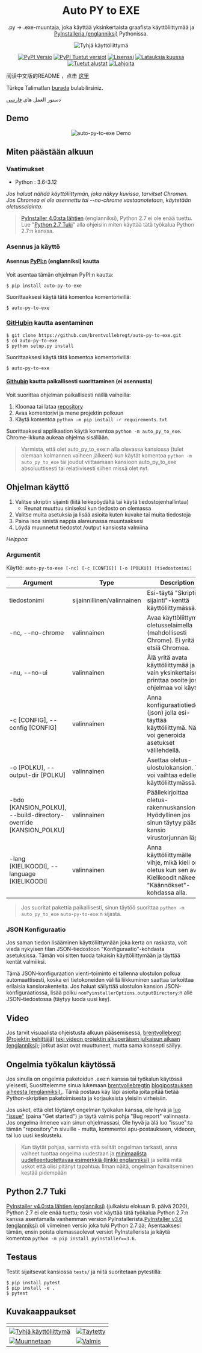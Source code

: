 <h1 align="center">Auto PY to EXE</h1>
<p align="center">.py -> .exe-muuntaja, joka käyttää yksinkertaista graafista käyttöliittymää ja <a href="https://pyinstaller.readthedocs.io/en/stable/index.html">PyInstalleria (englanniksi)</a> Pythonissa.</p>

<p align="center">
    <img src="https://nitratine.net/posts/auto-py-to-exe/feature.png" alt="Tyhjä käyttöliittymä">
</p>

<p align="center">
    <a href="https://pypi.org/project/auto-py-to-exe/"><img src="https://img.shields.io/pypi/v/auto-py-to-exe.svg" alt="PyPI Versio"></a>
    <a href="https://pypi.org/project/auto-py-to-exe/"><img src="https://img.shields.io/pypi/pyversions/auto-py-to-exe.svg" alt="PyPI Tuetut versiot"></a>
    <a href="https://pypi.org/project/auto-py-to-exe/"><img src="https://img.shields.io/pypi/l/auto-py-to-exe.svg" alt="Lisenssi"></a>
    <a href="https://pepy.tech/project/auto-py-to-exe"><img src="https://static.pepy.tech/badge/auto-py-to-exe/month" alt="Latauksia kuussa"></a>
    <a href="https://pyinstaller.readthedocs.io/en/stable/requirements.html"><img src="https://img.shields.io/badge/platform-windows%20%7C%20linux%20%7C%20macos-lightgrey" alt="Tuetut alustat"></a>
    <a href="https://www.buymeacoffee.com/brentvollebregt"><img src="https://img.shields.io/badge/-buy_me_a%C2%A0beer-gray?logo=buy-me-a-coffee" alt="Lahjoita"></a>
</p>

阅读中文版的README ，点击 [这里](./README-Chinese.md)

Türkçe Talimatları [burada](./README-Turkish.md) bulabilirsiniz.

دستور العمل های [فارسی](./README-Persian.md)

## Demo

<p align="center">
    <img src="https://nitratine.net/posts/auto-py-to-exe/auto-py-to-exe-demo.gif" alt="auto-py-to-exe Demo">
</p>

## Miten päästään alkuun

### Vaatimukset
 - Python : 3.6-3.12

*Jos haluat nähdä käyttöliittymän, joka näkyy kuvissa, tarvitset Chromen. Jos Chromea ei ole asennettu tai --no-chrome vastaanotetaan, käytetään oletusselainta.*

> [PyInstaller 4.0:sta lähtien](https://github.com/pyinstaller/pyinstaller/releases/tag/v4.0) (englanniksi), Python 2.7 ei ole enää tuettu. Lue "[Python 2.7 Tuki](#python-27-support)" alla ohjeisiin miten käyttää tätä työkalua Python 2.7:n kanssa.

### Asennus ja käyttö
#### Asennus [PyPI:n](https://pypi.org/project/auto-py-to-exe/) (englanniksi) kautta
Voit asentaa tämän ohjelman PyPI:n kautta:
```
$ pip install auto-py-to-exe
```
Suorittaaksesi käytä tätä komentoa komentorivillä:
```
$ auto-py-to-exe
```

### [GitHubin](https://github.com/brentvollebregt/auto-py-to-exe) kautta asentaminen
```
$ git clone https://github.com/brentvollebregt/auto-py-to-exe.git
$ cd auto-py-to-exe
$ python setup.py install
```
Suorittaaksesi käytä tätä komentoa komentorivillä:
```
$ auto-py-to-exe
```

#### [Githubin](https://github.com/brentvollebregt/auto-py-to-exe) kautta paikallisesti suorittaminen (ei asennusta)
Voit suorittaa ohjelman paikallisesti näillä vaiheilla:
1. Kloonaa tai lataa [repository](https://github.com/brentvollebregt/auto-py-to-exe)
2. Avaa komentorivi ja mene projektin polkuun
3. Käytä komentoa ```python -m pip install -r requirements.txt```

Suorittaaksesi applikaation käytä komentoa ```python -m auto_py_to_exe```. Chrome-ikkuna aukeaa ohjelma sisällään.

> Varmista, että olet auto_py_to_exe:n alla olevassa kansiossa (tulet olemaan kolmannen vaiheen jälkeen) kun käytät komentoa `python -m auto_py_to_exe` tai joudut viittaamaan kansioon auto_py_to_exe absoluuttisesti tai relatiivisesti siihen missä olet nyt.

## Ohjelman käyttö
1. Valitse skriptin sijainti (liitä leikepöydältä tai käytä tiedostojenhallintaa)
    - Reunat muuttuu siniseksi kun tiedosto on olemassa
2. Valitse muita asetuksia ja lisää asioita kuten kuvake tai muita tiedostoja
3. Paina isoa sinistä nappia alareunassa muuntaaksesi
4. Löydä muunnetut tiedostot /output kansiosta valmiina

*Helppoa.*

### Argumentit
Käyttö: `auto-py-to-exe [-nc] [-c [CONFIG]] [-o [POLKU]] [tiedostonimi]`

| Argument                                                         | Type                       | Description                                                                                                     |
| ---------------------------------------------------------------- | -------------------------- | --------------------------------------------------------------------------------------------------------------- |
| tiedostonimi                                                     | sijainnillinen/valinnainen | Esi-täytä "Skriptin sijainti"-kenttä käyttöliittymässä.                                                         |
| -nc, --no-chrome                                                 | valinnainen                | Avaa käyttöliittymän oletusselaimella (mahdollisesti Chrome). Ei yritä etsiä Chromea.                           |
| -nu, --no-ui                                                     | valinnainen                | Älä yritä avata käyttöliittymää ja vain yksinkertaisesti printtaa osoite jossa ohjelmaa voi käyttää.            |
| -c [CONFIG], --config [CONFIG]                                   | valinnainen                | Anna konfiguraatiotiedosto (json) jolla esi-täyttää käyttöliittymä. Näitä voi generoida asetukset välilehdellä. |
| -o [POLKU], --output-dir [POLKU]                                 | valinnainen                | Asettaa oletus-ulostulokansion. Tätä voi vaihtaa edelleen käyttöliittymässä.                                    |
| -bdo [KANSION_POLKU], --build-directory-override [KANSION_POLKU] | valinnainen                | Päällekirjoittaa oletus-rakennuskansion. Hyödyllinen jos sinun täytyy päästää kansio virustorjunnan läpi.       |
| -lang [KIELIKOODI], --language [KIELIKOODI]                      | valinnainen                | Anna käyttöliittymälle vihje, mikä kieli on oletus kun sen avaa. Kielikoodit näkee "Käännökset"-kohdassa alla.  |


> Jos suoritat pakettia paikallisesti, sinun täytöö suorittaa ```python -m auto_py_to_exe``` ```auto-py-to-exe```:n sijasta.

### JSON Konfiguraatio
Jos saman tiedon lisääminen käyttöliittymään joka kerta on raskasta, voit viedä nykyisen tilan JSON-tiedostoon "Konfiguraatio"-kohdasta asetuksissa. Tämän voi sitten tuoda takaisin käyttöliittymään ja täyttää kentät valmiiksi.

Tämä JSON-konfiguraation vienti-toiminto ei tallenna ulostulon polkua automaattisesti, koska eri tietokoneiden välillä liikkuminen saattaa tarkoittaa erilaisia kansiorakenteita. Jos haluat säilyttää ulostulon kansion JSON-konfiguraatiossa, lisää polku `nonPyinstallerOptions.outputDirectory`:n alle JSON-tiedostossa (täytyy luoda uusi key). 

## Video
Jos tarvit visuaalista ohjeistusta alkuun pääsemisessä, [brentvollebregt (Projektin kehittäjä)](https://github.com/brentvollebregt) [teki videon projektin alkuperäisen julkaisun aikaan (englanniksi)](https://youtu.be/OZSZHmWSOeM); jotkut asiat ovat muuttuneet, mutta sama konsepti säilyy.

## Ongelmia työkalun käytössä
Jos sinulla on ongelmia paketoidun .exe:n kanssa tai työkalun käytössä yleisesti, Suosittelemme sinua lukemaan [brentvollebregtin](https://github.com/brentvollebregt) [blogipostauksen aiheesta (englanniksi).](https://nitratine.net/blog/post/issues-when-using-auto-py-to-exe/?utm_source=auto_py_to_exe&utm_medium=readme_link&utm_campaign=auto_py_to_exe_help). Tämä postaus käy läpi asioita joita pitää tietää Python-skriptien paketoimisesta ja korjauksista yleisiin virheisiin.

Jos uskot, että olet löytänyt ongelman työkalun kanssa, ole hyvä ja [luo "issue"](https://github.com/brentvollebregt/auto-py-to-exe/issues/new/choose) (paina "Get started") ja täytä valmis pohja "Bug report" valinnasta. Jos ongelma ilmenee vain sinun ohjelmassasi, Ole hyvä ja älä luo "issue":ta tämän "repository":n sivuille - mutta, kommentoi apu-postaukseen, videoon, tai luo uusi keskustelu.

> Kun täytät pohjaa, varmista että selität ongelman tarkasti, anna vaiheet tuottaa ongelma uudestaan ja [minimaalista uudelleentuotettavaa esimerkkiä (linkki englanniksi)](https://stackoverflow.com/help/minimal-reproducible-example) ja selitä mitä uskot että olisi pitänyt tapahtua. Ilman näitä, ongelman havaitseminen kestää pidempään

## Python 2.7 Tuki
[PyInstaller v4.0:sta lähtien (englanniksi)](https://github.com/pyinstaller/pyinstaller/releases/tag/v4.0) (julkaistu elokuun 9. päivä 2020), Python 2.7 ei ole enää tuettu; tosin voit käyttää tätä työkalua Python 2.7:n kanssa asentamalla vanhemman version PyInstallerista.[PyInstaller v3.6 (englanniksi)](https://github.com/pyinstaller/pyinstaller/releases/tag/v3.6) oli viimeinen versio joka tuki Python 2.7:ää; Asentaaksesi tämän, ensin poista olemassaolevat versiot PyInstallerista ja käytä komentoa `python -m pip install pyinstaller==3.6`.

## Testaus
Testit sijaitsevat kansiossa `tests/` ja niitä suoritetaan pytestillä:

```
$ pip install pytest
$ pip install -e .
$ pytest
```

## Kuvakaappaukset

| <!-- -->    | <!-- -->    |
|-------------|-------------|
| [![Tyhjä käyttöliittymä](https://nitratine.net/posts/auto-py-to-exe/empty-interface.png)](https://nitratine.net/posts/auto-py-to-exe/empty-interface.png) | [![Täytetty](https://nitratine.net/posts/auto-py-to-exe/filled-out.png)](https://nitratine.net/posts/auto-py-to-exe/filled-out.png) |
| [![Muunnetaan](https://nitratine.net/posts/auto-py-to-exe/converting.png)](https://nitratine.net/posts/auto-py-to-exe/converting.png) | [![Valmis](https://nitratine.net/posts/auto-py-to-exe/completed.png)](https://nitratine.net/posts/auto-py-to-exe/completed.png) |
